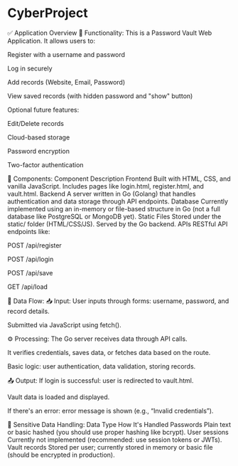 # CyberProject
✅ Application Overview
🎯 Functionality:
This is a Password Vault Web Application.
It allows users to:

Register with a username and password

Log in securely

Add records (Website, Email, Password)

View saved records (with hidden password and "show" button)

Optional future features:

Edit/Delete records

Cloud-based storage

Password encryption

Two-factor authentication

🧩 Components:
Component	Description
Frontend	Built with HTML, CSS, and vanilla JavaScript. Includes pages like login.html, register.html, and vault.html.
Backend	A server written in Go (Golang) that handles authentication and data storage through API endpoints.
Database	Currently implemented using an in-memory or file-based structure in Go (not a full database like PostgreSQL or MongoDB yet).
Static Files	Stored under the static/ folder (HTML/CSS/JS). Served by the Go backend.
APIs	RESTful API endpoints like:

POST /api/register

POST /api/login

POST /api/save

GET /api/load

🔁 Data Flow:
📥 Input:
User inputs through forms: username, password, and record details.

Submitted via JavaScript using fetch().

⚙️ Processing:
The Go server receives data through API calls.

It verifies credentials, saves data, or fetches data based on the route.

Basic logic: user authentication, data validation, storing records.

📤 Output:
If login is successful: user is redirected to vault.html.

Vault data is loaded and displayed.

If there's an error: error message is shown (e.g., “Invalid credentials”).

🔐 Sensitive Data Handling:
Data Type	How It's Handled
Passwords	Plain text or basic hashed (you should use proper hashing like bcrypt).
User sessions	Currently not implemented (recommended: use session tokens or JWTs).
Vault records	Stored per user; currently stored in memory or basic file (should be encrypted in production).

